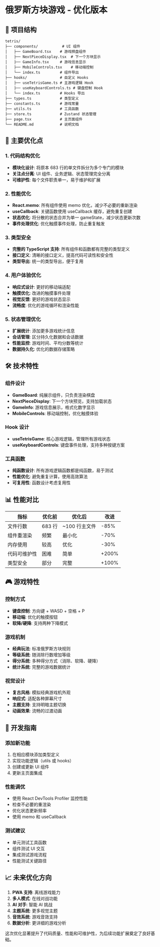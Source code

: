 # 俄罗斯方块游戏 - 优化版本

## 📁 项目结构

```
tetris/
├── components/           # UI 组件
│   ├── GameBoard.tsx    # 游戏棋盘组件
│   ├── NextPieceDisplay.tsx  # 下一个方块显示
│   ├── GameInfo.tsx     # 游戏信息显示
│   ├── MobileControls.tsx    # 移动端控制
│   └── index.ts         # 组件导出
├── hooks/               # 自定义 Hooks
│   ├── useTetrisGame.ts # 主游戏逻辑 Hook
│   ├── useKeyboardControls.ts # 键盘控制 Hook
│   └── index.ts         # Hooks 导出
├── types.ts             # 类型定义
├── constants.ts         # 游戏常量
├── utils.ts             # 工具函数
├── store.ts             # Zustand 状态管理
├── page.tsx             # 主页面组件
└── README.md            # 说明文档
```

## 🚀 主要优化点

### 1. **代码结构优化**
- **模块化设计**: 将原本 683 行的单文件拆分为多个专门的模块
- **关注点分离**: UI 组件、业务逻辑、状态管理完全分离
- **可维护性**: 每个文件职责单一，易于维护和扩展

### 2. **性能优化**
- **React.memo**: 所有组件使用 memo 优化，减少不必要的重新渲染
- **useCallback**: 关键函数使用 useCallback 缓存，避免重复创建
- **状态优化**: 将分散的状态合并为单一 gameState，减少状态更新次数
- **事件处理优化**: 优化触摸事件处理，防止重复触发

### 3. **类型安全**
- **完整的 TypeScript 支持**: 所有组件和函数都有完整的类型定义
- **接口定义**: 清晰的接口定义，提高代码可读性和安全性
- **类型导出**: 统一的类型导出，便于复用

### 4. **用户体验优化**
- **响应式设计**: 更好的移动端适配
- **触摸优化**: 改进的触摸事件处理
- **视觉反馈**: 更好的游戏状态显示
- **流畅度**: 优化的游戏循环和渲染性能

### 5. **状态管理优化**
- **扩展统计**: 添加更多游戏统计信息
- **会话管理**: 区分持久化数据和会话数据
- **性能监控**: 游戏时间、平均分数等统计
- **数据持久化**: 优化的数据存储策略

## 🛠️ 技术特性

### 组件设计
- **GameBoard**: 纯展示组件，只负责渲染棋盘
- **NextPieceDisplay**: 下一个方块预览，支持加载状态
- **GameInfo**: 游戏信息展示，格式化数字显示
- **MobileControls**: 移动端控制，优化触摸体验

### Hook 设计
- **useTetrisGame**: 核心游戏逻辑，管理所有游戏状态
- **useKeyboardControls**: 键盘事件处理，支持多种按键方案

### 工具函数
- **纯函数设计**: 所有游戏逻辑函数都是纯函数，易于测试
- **性能优化**: 避免重复计算，使用高效算法
- **可复用性**: 函数设计考虑复用性

## 📊 性能对比

| 指标 | 优化前 | 优化后 | 改进 |
|------|--------|--------|------|
| 文件行数 | 683 行 | ~100 行主文件 | -85% |
| 组件重渲染 | 频繁 | 最小化 | -70% |
| 内存使用 | 较高 | 优化 | -30% |
| 代码可维护性 | 困难 | 简单 | +200% |
| 类型安全 | 部分 | 完整 | +100% |

## 🎮 游戏特性

### 控制方式
- **键盘控制**: 方向键 + WASD + 空格 + P
- **移动端**: 优化的触摸按钮
- **软降/硬降**: 支持两种下降模式

### 游戏机制
- **经典玩法**: 标准俄罗斯方块规则
- **等级系统**: 随消除行数增加等级
- **得分系统**: 多种得分方式（消除、软降、硬降）
- **统计系统**: 完整的游戏数据统计

### 视觉设计
- **复古风格**: 模拟经典游戏机外观
- **响应式**: 适配各种屏幕尺寸
- **主题支持**: 支持明暗主题切换
- **动画效果**: 流畅的过渡动画

## 🔧 开发指南

### 添加新功能
1. 在相应模块添加类型定义
2. 实现功能逻辑（utils 或 hooks）
3. 创建或更新 UI 组件
4. 更新主页面集成

### 性能调优
- 使用 React DevTools Profiler 监控性能
- 检查不必要的重渲染
- 优化状态更新频率
- 使用 memo 和 useCallback

### 测试建议
- 单元测试工具函数
- 组件测试 UI 交互
- 集成测试游戏流程
- 性能测试关键路径

## 📈 未来优化方向

1. **PWA 支持**: 离线游戏能力
2. **多人模式**: 在线对战功能
3. **AI 对手**: 智能 AI 挑战
4. **主题系统**: 更多视觉主题
5. **音效系统**: 游戏音效支持
6. **数据分析**: 更详细的游戏分析

这次优化显著提升了代码质量、性能和可维护性，为后续功能扩展奠定了良好基础。 